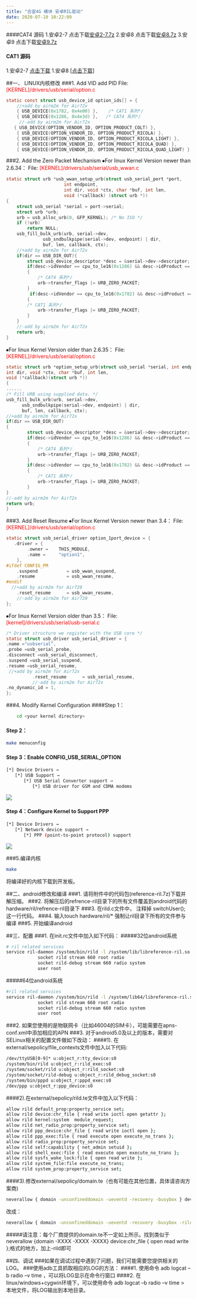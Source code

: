 ```yaml
---
title: "合宙4G 模块 安卓RIL驱动"
date: 2020-07-10 10:22:09
---
```


####CAT4 源码
1.安卓2-7 点击下载[安卓2-7.7z](http://openluat-luatcommunity.oss-cn-hangzhou.aliyuncs.com/attachment/20200820142240099_安卓2-7.7z)
2.安卓8 点击下载[安卓8.7z](http://openluat-luatcommunity.oss-cn-hangzhou.aliyuncs.com/attachment/20200820142333276_安卓8.7z)
3.安卓9 点击下载[安卓9.7z](http://openluat-luatcommunity.oss-cn-hangzhou.aliyuncs.com/attachment/20200820142346560_安卓9.7z)

#### CAT1 源码
1.安卓2-7 [点击下载](http://openluat-luatcommunity.oss-cn-hangzhou.aliyuncs.com/attachment/20200717164712742_RIL_trunk_8910.7z "点击下载")
1.安卓8 [[点击下载]](http://openluat-luatcommunity.oss-cn-hangzhou.aliyuncs.com/attachment/20200710102502987_RIL_trunk_8910.zip "[点击下载]")




##一、 LINUX内核修改
###1. Add VID add PID
File:<font color="red"> [KERNEL]/drivers/usb/serial/option.c</font>
```c
static const struct usb_device_id option_ids[] = {
    //+add by airm2m for Air72x
	{ USB_DEVICE(0x1782, 0x4e00) },    /* CAT1 系列*/
    { USB_DEVICE(0x1286, 0x4e3d) },   /* CAT4 系列*/
     //-add by airm2m for Air72x
   { USB_DEVICE(OPTION_VENDOR_ID, OPTION_PRODUCT_COLT) },
    { USB_DEVICE(OPTION_VENDOR_ID, OPTION_PRODUCT_RICOLA) },
    { USB_DEVICE(OPTION_VENDOR_ID, OPTION_PRODUCT_RICOLA_LIGHT) },
    { USB_DEVICE(OPTION_VENDOR_ID, OPTION_PRODUCT_RICOLA_QUAD) },
    { USB_DEVICE(OPTION_VENDOR_ID, OPTION_PRODUCT_RICOLA_QUAD_LIGHT) },
```


###2. Add the Zero Packet Mechanism
⦁For linux Kernel Version newer than 2.6.34：
  File: <font color="red">[KERNEL]/drivers/usb/serial/usb_wwan.c</font>
```c
static struct urb *usb_wwan_setup_urb(struct usb_serial_port *port,
                      int endpoint,
                      int dir, void *ctx, char *buf, int len,
                      void (*callback) (struct urb *))
{
    struct usb_serial *serial = port->serial;
    struct urb *urb;
    urb = usb_alloc_urb(0, GFP_KERNEL); /* No ISO */
    if (!urb)
        return NULL;
    usb_fill_bulk_urb(urb, serial->dev,
              usb_sndbulkpipe(serial->dev, endpoint) | dir,
              buf, len, callback, ctx);
    //+add by airm2m for Air72x
    if(dir == USB_DIR_OUT){
        struct usb_device_descriptor *desc = &serial->dev->descriptor;
        if(desc->idVendor == cpu_to_le16(0x1286) && desc->idProduct == cpu_to_le16(0x4e3d))
        {
			/* CAT4 系列*/
            urb->transfer_flags |= URB_ZERO_PACKET;
        }
		 if(desc->idVendor == cpu_to_le16(0x1782) && desc->idProduct == cpu_to_le16(0x4e00))
        {
		/* CAT1 系列*/
            urb->transfer_flags |= URB_ZERO_PACKET;
        }
    }
    //-add by airm2m for Air72x
    return urb;
}
```
⦁For linux Kernel Version older than 2.6.35：
File: <font color="red"> [KERNEL]/drivers/usb/serial/option.c</font>
```c
static struct urb *option_setup_urb(struct usb_serial *serial, int endpoint,
int dir, void *ctx, char *buf, int len,
void (*callback)(struct urb *))
{
......
/* Fill URB using supplied data. */
usb_fill_bulk_urb(urb, serial->dev,
      usb_sndbulkpipe(serial->dev, endpoint) | dir,
      buf, len, callback, ctx);
//+add by airm2m for Air72x
if(dir == USB_DIR_OUT)
{
        struct usb_device_descriptor *desc = &serial->dev->descriptor;
        if(desc->idVendor == cpu_to_le16(0x1286) && desc->idProduct == cpu_to_le16(0x4e3d))
        {
			/* CAT4 系列*/
            urb->transfer_flags |= URB_ZERO_PACKET;
        }
		if(desc->idVendor == cpu_to_le16(0x1782) && desc->idProduct == cpu_to_le16(0x4e00))
        {
			/* CAT1 系列*/
            urb->transfer_flags |= URB_ZERO_PACKET;
        }
}
//-add by airm2m for Air72x
return urb;
}
```
 ###3. Add Reset Resume
⦁For linux Kernel Version newer than 3.4：
File: <font color="red"> [KERNEL]/drivers/usb/serial/option.c</font>
```c
static struct usb_serial_driver option_1port_device = {
   .driver = {
        .owner =    THIS_MODULE,
        .name =     "option1",
    },
#ifdef CONFIG_PM
    .suspend           = usb_wwan_suspend,
    .resume            = usb_wwan_resume,
#endif
  //+add by airm2m for Air720
    .reset_resume      = usb_wwan_resume,
    //-add by airm2m for Air720
};
```
⦁For linux Kernel Version older than 3.5：
File: <font color="red"> [kernel]/drivers/usb/serial/usb-serial.c</font>
```c
/* Driver structure we register with the USB core */
static struct usb_driver usb_serial_driver = {
.name ="usbserial",
.probe =usb_serial_probe,
.disconnect =usb_serial_disconnect,
.suspend =usb_serial_suspend,
.resume =usb_serial_resume,
 //+add by airm2m for Air72x
          .reset_resume      = usb_serial_resume,
          //-add by airm2m for Air72x
.no_dynamic_id = 1,
};
```
###4. Modify Kernel Configuration
####Step 1：
```bash
    cd <your kernel directory>
```
####    Step 2：
   ```bash
 make menuconfig
```
####    Step 3：Enable CONFIG_USB_SERIAL_OPTION
```bash
[*] Device Drivers →
　　[*] USB Support →
　　　　[*] USB Serial Converter support →
　　　　　　[*] USB driver for GSM and CDMA modems
```
![](http://oldask.openluat.com/image/show/attachments-2018-09-UvLI6qjo5b8b7c3fabe04.png)

####    Step 4：Configure Kernel to Support PPP
```bash
[*] Device Drivers →
　　[*] Network device support →
　　　　[*] PPP (point-to-point protocol) support
```

![](http://oldask.openluat.com/image/show/attachments-2018-09-0MkDlKPS5b8b7cde500a3.png)

###5.编译内核
```bash
make
```
将编译好的内核下载到开发板。


##二、android修改和编译
###1. 请将附件中的代码包(reference-ril.7z)下载并解压缩。
###2. 将解压后的refrence-ril目录下的所有文件覆盖到android代码的hardware/ril/refrence-ril目录下
###3. 在rild.c文件中， 注释掉 switchUser(); 这一行代码。
###4. 输入touch hardware/ril/* 强制让ril目录下所有的文件参与编译
###5. 开始编译android

##三、配置
###1. 在init.rc文件中加入如下代码：
#####32位android系统
```bash
# ril related services
service ril-daemon /system/bin/rild -l /system/lib/libreference-ril.so         class main
            socket rild stream 660 root radio
            socket rild-debug stream 660 radio system
            user root
```
#####64位android系统
```bash
#ril related services
service ril-daemon /system/bin/rild -l /system/lib64/libreference-ril.so         class main
            socket rild stream 660 root radio
            socket rild-debug stream 660 radio system
            user root
```
###2. 如果您使用的是物联网卡（比如46004的SIM卡），可能需要在apns-conf.xml中添加相应的APN
###3. 对于android5.0及以上的版本，需要对SELinux相关的配置文件做如下改动：
####1). 在external/sepolicy/file_contexts文件中加入以下代码:
```bash
/dev/ttyUSB[0-9]* u:object_r:tty_device:s0
/system/bin/rild u:object_r:rild_exec:s0
/system/socket/rild u:object_r:rild_socket:s0
/system/socket/rild-debug u:object_r:rild_debug_socket:s0
/system/bin/pppd u:object_r:pppd_exec:s0
/dev/ppp u:object_r:ppp_device:s0
```
####2).在external/sepolicy/rild.te文件中加入以下代码：
```bash
allow rild default_prop:property_service set;
allow rild device:chr_file { read write ioctl open getattr };
allow rild kernel:system  module_request;
allow rild net_radio_prop:property_service set;
allow rild ppp_device:chr_file { read write ioctl open };
allow rild ppp_exec:file { read execute open execute_no_trans };
allow rild radio_prop:property_service set;
allow rild self:capability { net_admin setuid };
allow rild shell_exec:file { read execute open execute_no_trans };
allow rild sysfs_wake_lock:file { open read write };
allow rild system_file:file execute_no_trans;
allow rild system_prop:property_service set;
```
####3).修改external/sepolicy/domain.te（也有可能在其他位置，具体请咨询方案商)
```bash
neverallow { domain -unconfineddomain -ueventd -recovery -busybox } device:chr_file { open read write };
```
改成：
```bash
neverallow { domain -unconfineddomain -ueventd -recovery -busybox -rild } device:chr_file { open read write };
```
#####请注意：每个厂商提供的domain.te不一定如上所示。找到类似于neverallow {domain -XXXX -XXXX -XXXX} device:chr_file { open read write };格式的地方，加上-rild即可

##四、调试
###如果在调试过程中遇到了问题，我们可能需要您提供相关的LOG。
###使用adb工具抓取相应的LOG的方法：
####1. 使用命令 adb logcat –b radio –v time ，可以将LOG显示在命令行窗口
####2. 在linux/windows+cygwin环境下，可以使用命令 adb logcat –b radio –v time > 本地文件，将LOG输出到本地目录。
